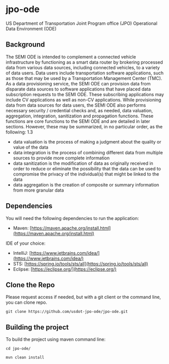 # jpo-ode
US Department of Transportation Joint Program office (JPO) Operational Data Environment (ODE)

## Background


The SEMI ODE is intended to complement a connected vehicle infrastructure by functioning as a smart data router by brokering processed data from various data sources, including connected vehicles, to a variety of data users. Data users include transportation software applications, such as those that may be used by a Transportation Management Center (TMC).
As a data provisioning service, the SEMI ODE can provision data from disparate data sources to software applications that have placed data subscription requests to the SEMI ODE. These subscribing applications may include CV applications as well as non-CV applications. While provisioning data from data sources for data users, the SEMI ODE also performs necessary security / credential checks and, as needed, data valuation, aggregation, integration, sanitization and propagation functions. These functions are core functions to the SEMI ODE and are detailed in later sections. However, these may be summarized, in no particular order, as the following:
1.3
   
   
* data valuation is the process of making a judgment about the quality or value of the data
* data integration is the process of combining different data from multiple sources to provide more complete information
* data sanitization is the modification of data as originally received in order to reduce or eliminate the possibility that the data can be used to compromise the privacy of the individual(s) that might be linked to the data
* data aggregation is the creation of composite or summary information from more granular data

## Dependencies

You will need the following dependencies to run the application:

* Maven: [https://maven.apache.org/install.html](https://maven.apache.org/install.html)

IDE of your choice:

* IntelliJ: [https://www.jetbrains.com/idea/](https://www.jetbrains.com/idea/)
* STS: [https://spring.io/tools/sts/all](https://spring.io/tools/sts/all)
* Eclipse: [https://eclipse.org/](https://eclipse.org/)

## Clone the Repo

Please request access if needed, but with a git client or the command line, you can clone repo.

`git clone https://github.com/usdot-jpo-ode/jpo-ode.git`

## Building the project

To build the project using maven command line:

`cd jpo-ode/`

`mvn clean install`


